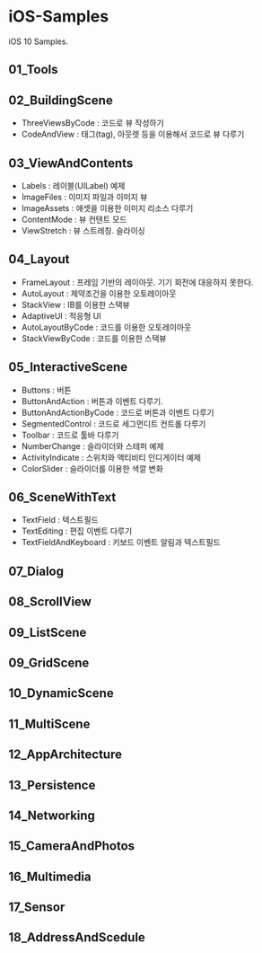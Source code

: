 # iOS-Samples
iOS 10 Samples.

## 01_Tools

## 02_BuildingScene

- ThreeViewsByCode :  코드로 뷰 작성하기
- CodeAndView : 태그(tag), 아웃렛 등을 이용해서 코드로 뷰 다루기

## 03_ViewAndContents

- Labels : 레이블(UILabel) 예제
- ImageFiles : 이미지 파일과 이미지 뷰
- ImageAssets : 애셋을 이용한 이미지 리소스 다루기
- ContentMode : 뷰 컨텐트 모드
- ViewStretch : 뷰 스트레칭. 슬라이싱

## 04_Layout

- FrameLayout : 프레임 기반의 레이아웃. 기기 회전에 대응하지 못한다.
- AutoLayout : 제약조건을 이용한 오토레이아웃
- StackView : IB를 이용한 스택뷰
- AdaptiveUI : 적응형 UI 
- AutoLayoutByCode : 코드를 이용한 오토레이아웃
- StackViewByCode : 코드를 이용한 스택뷰

## 05_InteractiveScene

- Buttons : 버튼 
- ButtonAndAction : 버튼과 이벤트 다루기.
- ButtonAndActionByCode : 코드로 버튼과 이벤트 다루기
- SegmentedControl : 코드로 세그먼디트 컨트롤 다루기
- Toolbar : 코드로 툴바 다루기
- NumberChange : 슬라이더와 스테퍼 예제
- ActivityIndicate : 스위치와 액티비티 인디게이터 예제
- ColorSlider : 슬라이더를 이용한 색깔 변화

## 06_SceneWithText

- TextField : 텍스트필드
- TextEditing : 편집 이벤트 다루기
- TextFieldAndKeyboard : 키보드 이벤트 알림과 텍스트필드

## 07_Dialog

## 08_ScrollView

## 09_ListScene

## 09_GridScene

## 10_DynamicScene

## 11_MultiScene

## 12_AppArchitecture

## 13_Persistence

## 14_Networking

## 15_CameraAndPhotos

## 16_Multimedia

## 17_Sensor

## 18_AddressAndScedule